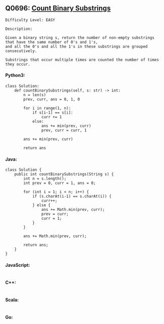 ## Q0696: [Count Binary Substrings](https://leetcode.com/problems/count-binary-substrings/)

```
Difficulty Level: EASY
```

```
Description:

Given a binary string s, return the number of non-empty substrings that have the same number of 0's and 1's,
and all the 0's and all the 1's in these substrings are grouped consecutively.

Substrings that occur multiple times are counted the number of times they occur.
```

#### Python3:

```
class Solution:
    def countBinarySubstrings(self, s: str) -> int:
        n = len(s)
        prev, curr, ans = 0, 1, 0

        for i in range(1, n):
            if s[i-1] == s[i]:
                curr += 1
            else:
                ans += min(prev, curr)
                prev, curr = curr, 1

        ans += min(prev, curr)

        return ans
```

#### Java:

```
class Solution {
    public int countBinarySubstrings(String s) {
        int n = s.length();
        int prev = 0, curr = 1, ans = 0;

        for (int i = 1; i < n; i++) {
            if (s.charAt(i-1) == s.charAt(i)) {
                curr++;
            } else {
                ans += Math.min(prev, curr);
                prev = curr;
                curr = 1;
            }
        }

        ans += Math.min(prev, curr);

        return ans;
    }
}
```

#### JavaScript:

```

```

#### C++:

```

```

#### Scala:

```

```

#### Go:

```

```